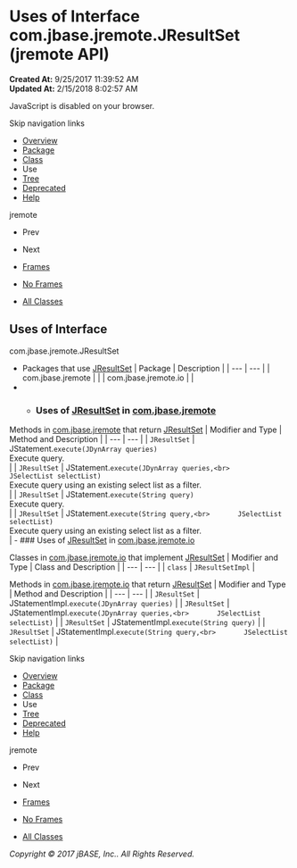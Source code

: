 # Uses of Interface com.jbase.jremote.JResultSet (jremote   API)

**Created At:** 9/25/2017 11:39:52 AM  
**Updated At:** 2/15/2018 8:02:57 AM  

<!--<br>    try {<br>        if (location.href.indexOf('is-external=true') == -1) {<br>            parent.document.title="Uses of Interface com.jbase.jremote.JResultSet (jremote   API)";<br>        }<br>    }<br>    catch(err) {<br>    }<br>//-->
JavaScript is disabled on your browser.

Skip navigation links

- [Overview](../../../../overview-summary.html)
- [Package](/30312-jagent/jremote-api)
- [Class](/39248-jremote/com_jbase_jremote_jresultset "interface in com.jbase.jremote")
- Use
- [Tree](/39248-jremote/com_jbase_jremote_package-tree)
- [Deprecated](../../../../deprecated-list.html)
- [Help](../../../../help-doc.html)


jremote <br>

- Prev
- Next


- [Frames](../../../../index.html?com/jbase/jremote/class-use//39249-class-use/com_jbase_jremote_class-use_JResultSet)
- [No Frames](/39249-class-use/com_jbase_jremote_class-use_JResultSet)


- [All Classes](../../../../allclasses-noframe.html)


<!--<br>  allClassesLink = document.getElementById("allclasses\_navbar\_top");<br>  if(window==top) {<br>    allClassesLink.style.display = "block";<br>  }<br>  else {<br>    allClassesLink.style.display = "none";<br>  }<br>  //-->

## Uses of Interface
com.jbase.jremote.JResultSet

- Packages that use [JResultSet](/39248-jremote/com_jbase_jremote_jresultset "interface in com.jbase.jremote") | Package | Description |
| --- | --- |
| com.jbase.jremote |   |
| com.jbase.jremote.io |   |
- - ### Uses of [JResultSet](/39248-jremote/com_jbase_jremote_jresultset "interface in com.jbase.jremote") in [com.jbase.jremote](/30312-jagent/jremote-api)


Methods in [com.jbase.jremote](/30312-jagent/jremote-api) that return [JResultSet](/39248-jremote/com_jbase_jremote_jresultset "interface in com.jbase.jremote") | Modifier and Type | Method and Description |
| --- | --- |
| `JResultSet` | JStatement.`execute(JDynArray queries)`<br>Execute query.<br> |
| `JResultSet` | JStatement.`execute(JDynArray queries,<br>       JSelectList selectList)`<br>Execute query using an existing select list as a filter.<br> |
| `JResultSet` | JStatement.`execute(String query)`<br>Execute query.<br> |
| `JResultSet` | JStatement.`execute(String query,<br>       JSelectList selectList)`<br>Execute query using an existing select list as a filter.<br> |
    - ### Uses of [JResultSet](/39248-jremote/com_jbase_jremote_jresultset "interface in com.jbase.jremote") in [com.jbase.jremote.io](/39250-io/com_jbase_jremote_io_package-summary)


Classes in [com.jbase.jremote.io](/39250-io/com_jbase_jremote_io_package-summary) that implement [JResultSet](/39248-jremote/com_jbase_jremote_jresultset "interface in com.jbase.jremote") | Modifier and Type | Class and Description |
| --- | --- |
| `class` | `JResultSetImpl`  |



Methods in [com.jbase.jremote.io](/39250-io/com_jbase_jremote_io_package-summary) that return [JResultSet](/39248-jremote/com_jbase_jremote_jresultset "interface in com.jbase.jremote") | Modifier and Type | Method and Description |
| --- | --- |
| `JResultSet` | JStatementImpl.`execute(JDynArray queries)`  |
| `JResultSet` | JStatementImpl.`execute(JDynArray queries,<br>       JSelectList selectList)`  |
| `JResultSet` | JStatementImpl.`execute(String query)`  |
| `JResultSet` | JStatementImpl.`execute(String query,<br>       JSelectList selectList)`  |

Skip navigation links

- [Overview](../../../../overview-summary.html)
- [Package](/30312-jagent/jremote-api)
- [Class](/39248-jremote/com_jbase_jremote_jresultset "interface in com.jbase.jremote")
- Use
- [Tree](/39248-jremote/com_jbase_jremote_package-tree)
- [Deprecated](../../../../deprecated-list.html)
- [Help](../../../../help-doc.html)


jremote <br>

- Prev
- Next


- [Frames](../../../../index.html?com/jbase/jremote/class-use//39249-class-use/com_jbase_jremote_class-use_JResultSet)
- [No Frames](/39249-class-use/com_jbase_jremote_class-use_JResultSet)


- [All Classes](../../../../allclasses-noframe.html)


<!--<br>  allClassesLink = document.getElementById("allclasses\_navbar\_bottom");<br>  if(window==top) {<br>    allClassesLink.style.display = "block";<br>  }<br>  else {<br>    allClassesLink.style.display = "none";<br>  }<br>  //-->

*Copyright © 2017 jBASE, Inc.. All Rights Reserved.*
